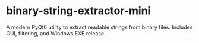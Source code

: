 # binary-string-extractor-mini
A modern PyQt6 utility to extract readable strings from binary files. Includes GUI, filtering, and Windows EXE release.
